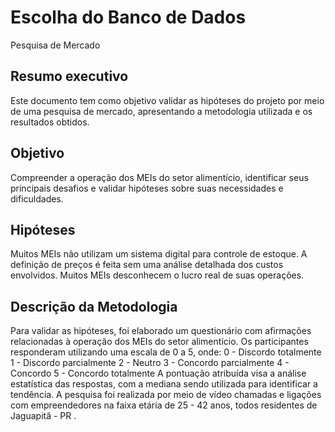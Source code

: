 # Escolha do Banco de Dados
Pesquisa de Mercado


## Resumo executivo
Este documento tem como objetivo validar as hipóteses do projeto por meio de uma pesquisa de mercado, apresentando a metodologia utilizada e os resultados obtidos. 

## Objetivo 
Compreender a operação dos MEIs do setor alimentício, identificar seus principais desafios e validar hipóteses sobre suas necessidades e dificuldades.


## Hipóteses 
Muitos MEIs não utilizam um sistema digital para controle de estoque.
A definição de preços é feita sem uma análise detalhada dos custos envolvidos.
Muitos MEIs desconhecem o lucro real de suas operações.

## Descrição da Metodologia
Para validar as hipóteses, foi elaborado um questionário com afirmações relacionadas à operação dos MEIs do setor alimentício. Os participantes responderam utilizando uma escala de 0 a 5, onde:
0 - Discordo totalmente
1 - Discordo parcialmente
2 - Neutro
3 - Concordo parcialmente
4 - Concordo
5 - Concordo totalmente
A pontuação atribuída visa a análise estatística das respostas, com a mediana sendo utilizada para identificar a tendência.
A pesquisa foi realizada por meio de vídeo chamadas e ligações com empreendedores na faixa etária de 25 - 42 anos, todos residentes de Jaguapitã - PR .
